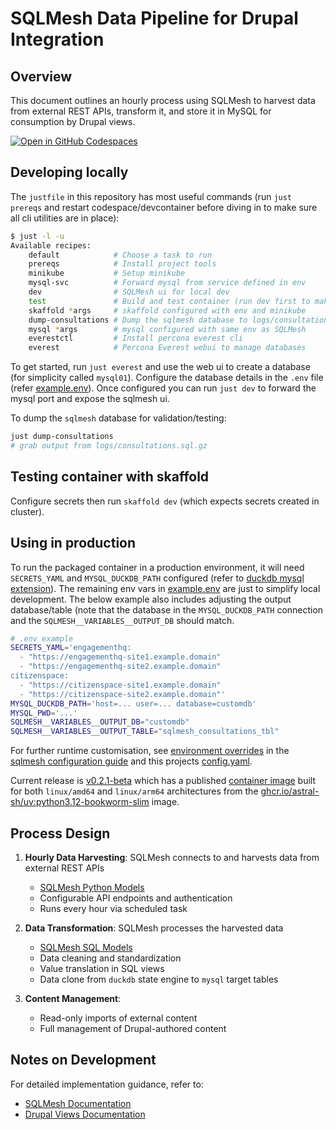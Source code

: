 # SQLMesh Data Pipeline for Drupal Integration

## Overview
This document outlines an hourly process using SQLMesh to harvest data from external REST APIs, transform it, and store it in MySQL for consumption by Drupal views.

[![Open in GitHub Codespaces](https://github.com/codespaces/badge.svg)](https://codespaces.new/wagov-dtt/wa.gov.au_harvest-consultations)

## Developing locally
The `justfile` in this repository has most useful commands (run `just prereqs` and restart codespace/devcontainer before diving in to make sure all cli utilities are in place):

```bash
$ just -l -u
Available recipes:
    default            # Choose a task to run
    prereqs            # Install project tools
    minikube           # Setup minikube
    mysql-svc          # Forward mysql from service defined in env
    dev                # SQLMesh ui for local dev
    test               # Build and test container (run dev first to make sure db exists)
    skaffold *args     # skaffold configured with env and minikube
    dump-consultations # Dump the sqlmesh database to logs/consultations.sql.gz
    mysql *args        # mysql configured with same env as SQLMesh
    everestctl         # Install percona everest cli
    everest            # Percona Everest webui to manage databases
```

To get started, run `just everest` and use the web ui to create a database (for simplicity called `mysql01`). Configure the database details in the `.env` file (refer [example.env](example.env)). Once configured you can run `just dev` to forward the mysql port and expose the sqlmesh ui.

To dump the `sqlmesh` database for validation/testing:

```bash
just dump-consultations
# grab output from logs/consultations.sql.gz
```

## Testing container with skaffold

Configure secrets then run `skaffold dev` (which expects secrets created in cluster).

## Using in production

To run the packaged container in a production environment, it will need `SECRETS_YAML` and `MYSQL_DUCKDB_PATH` configured (refer to [duckdb mysql extension](https://duckdb.org/docs/extensions/mysql#configuration)). The remaining env vars in [example.env](example.env) are just to simplify local development. The below example also includes adjusting the output database/table (note that the database in the `MYSQL_DUCKDB_PATH` connection and the `SQLMESH__VARIABLES__OUTPUT_DB` should match.

```bash
# .env example
SECRETS_YAML='engagementhq:
  - "https://engagementhq-site1.example.domain"
  - "https://engagementhq-site2.example.domain"
citizenspace:
  - "https://citizenspace-site1.example.domain"
  - "https://citizenspace-site2.example.domain"'
MYSQL_DUCKDB_PATH='host=... user=... database=customdb'
MYSQL_PWD='...'
SQLMESH__VARIABLES__OUTPUT_DB="customdb"
SQLMESH__VARIABLES__OUTPUT_TABLE="sqlmesh_consultations_tbl"
```

For further runtime customisation, see [environment overrides](https://sqlmesh.readthedocs.io/en/stable/guides/configuration/#overrides) in the [sqlmesh configuration guide](https://sqlmesh.readthedocs.io/en/stable/guides/configuration/) and this projects [config.yaml](./config.yaml).

Current release is [v0.2.1-beta](https://github.com/wagov-dtt/wa.gov.au_harvest-consultations/releases/tag/v0.2.1-beta) which has a published [container image](https://github.com/wagov-dtt/wa.gov.au_harvest-consultations/pkgs/container/harvest-consultations) built for both `linux/amd64` and `linux/arm64` architectures from the [ghcr.io/astral-sh/uv:python3.12-bookworm-slim](https://docs.astral.sh/uv/guides/integration/docker/#available-images) image.

## Process Design

1. **Hourly Data Harvesting**: SQLMesh connects to and harvests data from external REST APIs
   - [SQLMesh Python Models](https://sqlmesh.readthedocs.io/en/stable/concepts/models/python_models/)
   - Configurable API endpoints and authentication
   - Runs every hour via scheduled task

2. **Data Transformation**: SQLMesh processes the harvested data
   - [SQLMesh SQL Models](https://sqlmesh.readthedocs.io/en/stable/concepts/models/sql_models/)
   - Data cleaning and standardization
   - Value translation in SQL views
   - Data clone from `duckdb` state engine to `mysql` target tables

4. **Content Management**:
   - Read-only imports of external content
   - Full management of Drupal-authored content

## Notes on Development
For detailed implementation guidance, refer to:
- [SQLMesh Documentation](https://sqlmesh.com/docs/)
- [Drupal Views Documentation](https://www.drupal.org/docs/user_guide/en/views-chapter.html)
